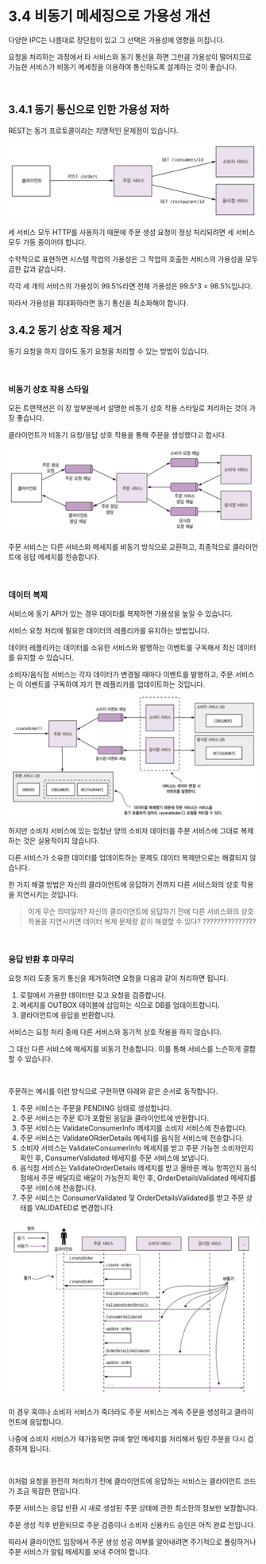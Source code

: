 # 3.4 비동기 메세징으로 가용성 개선

다양한 IPC는 나름대로 장단점이 있고 그 선택은 가용성에 영향을 미칩니다.

요청을 처리하는 과정에서 타 서비스와 동기 통신을 하면 그만큼 가용성이 떨어지므로 가능한 서비스가 비동기 메세징을 이용하여 통신하도록 설계하는 것이 좋습니다.

<br>

## 3.4.1 동기 통신으로 인한 가용성 저하

REST는 동기 프로토콜이라는 치명적인 문제점이 있습니다.

![image-20211015164648227](../images/Chapter04/create_order.png)

세 서비스 모두 HTTP를 사용하기 때문에 주문 생성 요청이 정상 처리되려면 세 서비스 모두 가동 중이어야 합니다.

수학적으로 표현하면 시스템 작업의 가용성은 그 작업의 호출한 서비스의 가용성을 모두 곱한 값과 같습니다.

각각 세 개의 서비스의 가용성이 99.5%라면 전체 가용성은 99.5^3 = 98.5%입니다.

따라서 가용성을 최대화하라면 동기 통신을 최소화해야 합니다.



## 3.4.2 동기 상호 작용 제거

동기 요청을 하지 않아도 동기 요청을 처리할 수 있는 방법이 있습니다.

<br>

### 비동기 상호 작용 스타일

모든 트랜잭션은 이 장 앞부분에서 설명한 비동기 상호 작용 스타일로 처리하는 것이 가장 좋습니다.

클라이언트가 비동기 요청/응답 상호 작용을 통해 주문을 생성했다고 합시다.

![image-20211015165420709](../images/Chapter04/async_create_order.png)

주문 서비스는 다른 서비스와 메세지를 비동기 방식으로 교환하고, 최종적으로 클라이언트에 응답 메세지를 전송합니다.

<br>

### 데이터 복제

서비스에 동기 API가 있는 경우 데이터를 복제하면 가용성을 높일 수 있습니다.

서비스 요청 처리에 필요한 데이터의 레플리카를 유지하는 방법입니다.

데이터 레플리카는 데이터를 소유한 서비스와 발행하는 이벤트를 구독해서 최신 데이터를 유지할 수 있습니다.

소비자/음식점 서비스는 각자 데이터가 변경될 때마다 이벤트를 발행하고, 주문 서비스는 이 이벤트를 구독하여 자기 편 레플리카를 업데이트하는 것입니다.

![image-20211015165809531](../images/Chapter04/data_repulica.png)

하지만 소비자 서비스에 있는 엄청난 양의 소비자 데이터를 주문 서비스에 그대로 복제하는 것은 실용적이지 않습니다.

다른 서비스가 소유한 데이터를 업데이트하는 문제도 데이터 복제만으로는 해결되지 않습니다.

한 가지 해결 방법은 자신의 클라이언트에 응답하기 전까지 다른 서비스와의 상호 작용을 지연시키는 것입니다.

> 이게 무슨 의미일까? 자신의 클라이언트에 응답하기 전에 다른 서비스와의 상호 작용을 지연시키면 데이터 복제 문제랑 같이 해결할 수 있다? ???????????????

<br>

### 응답 반환 후 마무리

요청 처리 도중 동기 통신을 제거하려면 요청을 다음과 같이 처리하면 됩니다.

1. 로컬에서 가용한 데이터만 갖고 요청을 검증합니다.
2. 메세지를 OUTBOX 테이블에 삽입하는 식으로 DB를 업데이트합니다.
3. 클라이언트에 응답을 반환합니다.



서비스는 요청 처리 중에 다른 서비스와 동기적 상호 작용을 하지 않습니다.

그 대신 다른 서비스에 메세지를 비동기 전송합니다. 이를 통해 서비스를 느슨하게 결합할 수 있습니다.

<br>

주문하는 예시를 이런 방식으로 구현하면 아래와 같은 순서로 동작합니다.

1. 주문 서비스는 주문을 PENDING 상태로 생성합니다.
2. 주문 서비스는 주문 ID가 포함된 응답을 클라이언트에 반환합니다.
3. 주문 서비스는 ValidateConsumerInfo 메세지를 소비자 서비스에 전송합니다.
4. 주문 서비스는 ValidateORderDetails 메세지를 음식점 서비스에 전송합니다.
5. 소비자 서비스는 ValidateConsumerInfo 메세지를 받고 주문 가능한 소비자인지 확인 후, ConsumerValidated 메세지를 주문 서비스에 보냅니다.
6. 음식점 서비스는 ValidateOrderDetails 메세지를 받고 올바른 메뉴 항목인지 음식점에서 주문 배달지로 배달이 가능한지 확인 후, OrderDetailsValidated 메세지를 주문 서비스에 전송합니다.
7. 주문 서비스는 ConsumerValidated 및 OrderDetailsValidated를 받고 주문 상태를 VALIDATED로 변경합니다.

![image-20211015171910845](../images/Chapter04/sequence_diagram.png)

이 경우 혹여나 소비자 서비스가 죽더라도 주문 서비스는 계속 주문을 생성하고 클라이언트에 응답합니다.

나중에 소비자 서비스가 재가동되면 큐에 쌓인 메세지를 처리해서 밀린 주문을 다시 검증하게 됩니다.

<br>

이처럼 요청을 완전히 처리하기 전에 클라이언트에 응답하는 서비스는 클라이언트 코드가 조금 복잡한 편입니다.

주문 서비스는 응답 반환 시 새로 생성된 주문 상태에 관한 최소한의 정보만 보장합니다.

주문 생성 직후 반환되므로 주문 검증이나 소비자 신용카드 승인은 아직 완료 전입니다.

따라서 클라이언트 입장에서 주문 생성 성공 여부를 알아내려면 주기적으로 폴링하거나 주문 서비스가 알림 메세지를 보내 주어야 합니다.